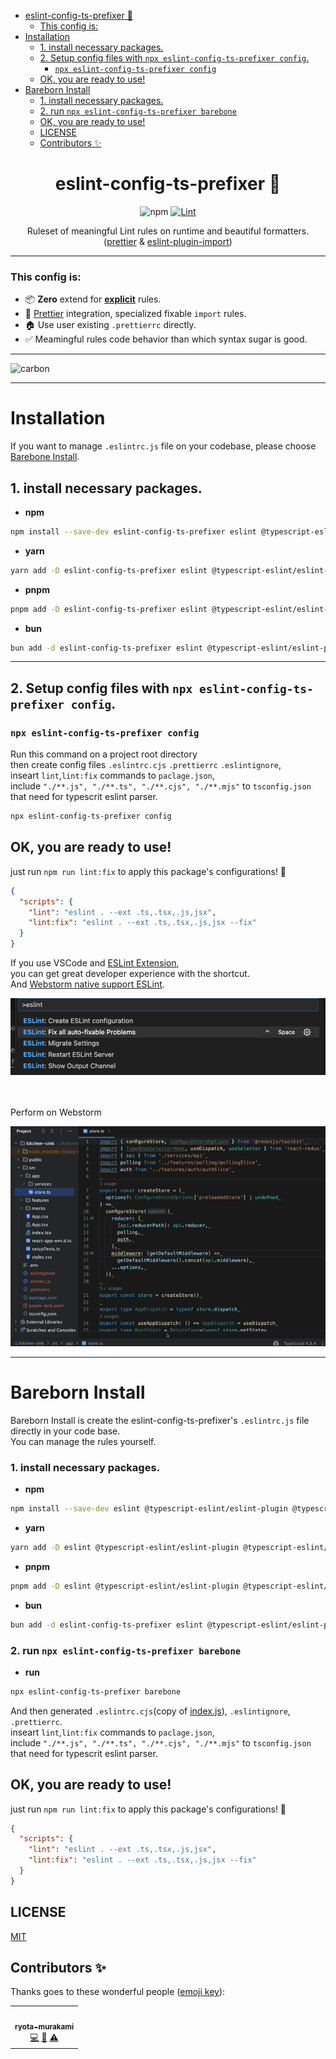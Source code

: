 <!-- START doctoc generated TOC please keep comment here to allow auto update -->
<!-- DON'T EDIT THIS SECTION, INSTEAD RE-RUN doctoc TO UPDATE -->

- [eslint-config-ts-prefixer 🌈](#eslint-config-ts-prefixer-)
  - [This config is:](#this-config-is)
- [Installation](#installation)
  - [1. install necessary packages.](#1-install-necessary-packages)
  - [2. Setup config files with `npx eslint-config-ts-prefixer config`.](#2-setup-config-files-with-npx-eslint-config-ts-prefixer-config)
    - [`npx eslint-config-ts-prefixer config`](#npx-eslint-config-ts-prefixer-config)
  - [OK, you are ready to use!](#ok-you-are-ready-to-use)
- [Bareborn Install](#bareborn-install)
  - [1. install necessary packages.](#1-install-necessary-packages-1)
  - [2. run `npx eslint-config-ts-prefixer barebone`](#2-run-npx-eslint-config-ts-prefixer-barebone)
  - [OK, you are ready to use!](#ok-you-are-ready-to-use-1)
  - [LICENSE](#license)
  - [Contributors ✨](#contributors-)

<!-- END doctoc generated TOC please keep comment here to allow auto update -->

<div align="center">
<h1>eslint-config-ts-prefixer 🌈</h1>

![npm](https://img.shields.io/npm/dm/eslint-config-ts-prefixer)
[![Lint](https://github.com/laststance/eslint-config-ts-prefixer/actions/workflows/lint.yml/badge.svg)](https://github.com/laststance/eslint-config-ts-prefixer/actions/workflows/lint.yml)

<p>Ruleset of meaningful Lint rules on runtime and beautiful formatters. (<a href="https://prettier.io/">prettier</a> & <a href="https://www.npmjs.com/package/eslint-plugin-import">eslint-plugin-import</a>)
</div>

---

### This config is:

- 📦 **Zero** extend for [**explicit**](https://github.com/laststance/eslint-config-ts-prefixer/blob/main/index.js) rules.
- 💅 [Prettier](https://prettier.io/) integration, specialized fixable `import` rules.
- 🏠 Use user existing `.prettierrc` directly.
- ✅ Meamingful rules code behavior than which syntax sugar is good.

---

![carbon](https://github.com/laststance/eslint-config-ts-prefixer/assets/5501268/ecd9b954-adf3-48ab-a406-5506070aafd1)

---

# Installation

If you want to manage `.eslintrc.js` file on your codebase, please choose [Barebone Install](#bareborn-install).

## 1. install necessary packages.

- **npm**

```bash
npm install --save-dev eslint-config-ts-prefixer eslint @typescript-eslint/eslint-plugin @typescript-eslint/parser typescript eslint-plugin-import eslint-import-resolver-typescript eslint-plugin-prettier prettier
```

- **yarn**

```bash
yarn add -D eslint-config-ts-prefixer eslint @typescript-eslint/eslint-plugin @typescript-eslint/parser typescript eslint-plugin-import eslint-import-resolver-typescript eslint-plugin-prettier prettier
```

- **pnpm**

```bash
pnpm add -D eslint-config-ts-prefixer eslint @typescript-eslint/eslint-plugin @typescript-eslint/parser typescript eslint-plugin-import eslint-import-resolver-typescript eslint-plugin-prettier prettier
```

- **bun**

```bash
bun add -d eslint-config-ts-prefixer eslint @typescript-eslint/eslint-plugin @typescript-eslint/parser typescript eslint-plugin-import eslint-import-resolver-typescript eslint-plugin-prettier prettier
```

---

## 2. Setup config files with `npx eslint-config-ts-prefixer config`.

### `npx eslint-config-ts-prefixer config`

Run this command on a project root directory  
then create config files `.eslintrc.cjs` `.prettierrc` `.eslintignore`,  
inseart `lint`,`lint:fix` commands to `paclage.json`,  
include `"./**.js", "./**.ts", "./**.cjs", "./**.mjs"` to `tsconfig.json` that need for typescrit eslint parser.

```bash
npx eslint-config-ts-prefixer config
```

## OK, you are ready to use!

just run `npm run lint:fix` to apply this package's configurations! 🎉

```json
{
  "scripts": {
    "lint": "eslint . --ext .ts,.tsx,.js,jsx",
    "lint:fix": "eslint . --ext .ts,.tsx,.js,jsx --fix"
  }
}
```

If you use VSCode and [ESLint Extension](https://marketplace.visualstudio.com/items?itemName=dbaeumer.vscode-eslint),  
you can get great developer experience with the shortcut.  
And [Webstorm native support ESLint](https://www.jetbrains.com/help/webstorm/eslint.html#ws_eslint_configure_run_eslint_on_save).

<div align="left">
  <img src="./assets/extension.png" alt="config"/>
</div>

<br>
<br>

<div align="leftr">
  <p>Perform on Webstorm</p>
    <img src="./assets/autofix.gif" alt="autofix" />
</div>

---

# Bareborn Install

Bareborn Install is create the eslint-config-ts-prefixer's `.eslintrc.js` file directly in your code base.  
You can manage the rules yourself.

### 1. install necessary packages.

- **npm**

```bash
npm install --save-dev eslint @typescript-eslint/eslint-plugin @typescript-eslint/parser typescript eslint-plugin-import eslint-import-resolver-typescript eslint-plugin-prettier eslint-plugin-sort-keys-custom-order prettier
```

- **yarn**

```bash
yarn add -D eslint @typescript-eslint/eslint-plugin @typescript-eslint/parser typescript eslint-plugin-import eslint-import-resolver-typescript eslint-plugin-prettier eslint-plugin-sort-keys-custom-order prettier
```

- **pnpm**

```bash
pnpm add -D eslint @typescript-eslint/eslint-plugin @typescript-eslint/parser typescript eslint-plugin-import eslint-import-resolver-typescript eslint-plugin-prettier eslint-plugin-sort-keys-custom-order prettier
```

- **bun**

```bash
bun add -d eslint-config-ts-prefixer eslint @typescript-eslint/eslint-plugin @typescript-eslint/parser typescript eslint-plugin-import eslint-import-resolver-typescript eslint-plugin-prettier eslint-plugin-sort-keys-custom-order prettier
```

### 2. run `npx eslint-config-ts-prefixer barebone`

- **run**

```bash
npx eslint-config-ts-prefixer barebone
```

And then generated `.eslintrc.cjs`(copy of [index.js](./index.cjs)), `.eslintignore`, `.prettierrc`.  
inseart `lint`,`lint:fix` commands to `paclage.json`,  
include `"./**.js", "./**.ts", "./**.cjs", "./**.mjs"` to `tsconfig.json` that need for typescrit eslint parser.

## OK, you are ready to use!

just run `npm run lint:fix` to apply this package's configurations! 🎉

```json
{
  "scripts": {
    "lint": "eslint . --ext .ts,.tsx,.js,jsx",
    "lint:fix": "eslint . --ext .ts,.tsx,.js,jsx --fix"
  }
}
```

## LICENSE

[MIT](https://opensource.org/license/mit/)

## Contributors ✨

Thanks goes to these wonderful people ([emoji key](https://allcontributors.org/docs/en/emoji-key)):

<!-- ALL-CONTRIBUTORS-LIST:START - Do not remove or modify this section -->
<!-- prettier-ignore-start -->
<!-- markdownlint-disable -->
<table>
  <tr>
    <td align="center"><a href="http://ryota-murakami.github.io/"><img src="https://avatars1.githubusercontent.com/u/5501268?s=400&u=7bf6b1580b95930980af2588ef0057f3e9ec1ff8&v=4?s=100" width="100px;" alt=""/><br /><sub><b>ryota-murakami</b></sub></a><br /><a href="https://github.com/laststance/create-react-app-vite/commits?author=ryota-murakami" title="Code">💻</a> <a href="https://github.com/laststance/create-react-app-vite/commits?author=ryota-murakami" title="Documentation">📖</a> <a href="https://github.com/laststance/create-react-app-vite/commits?author=ryota-murakami" title="Tests">⚠️</a></td>
  </tr>
</table>

<!-- markdownlint-restore -->
<!-- prettier-ignore-end -->

<!-- ALL-CONTRIBUTORS-LIST:END -->
